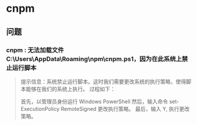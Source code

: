 # cnpm

## 问题

### cnpm : 无法加载文件 C:\Users\AppData\Roaming\npm\cnpm.ps1，因为在此系统上禁止运行脚本

> 提示信息：系统禁止运行脚本。这时我们需要更改系统的执行策略，使得脚本能够在我们的系统上执行。
过程如下：
>
> 首先，以管理员身份运行 Windows PowerShell
> 然后，输入命令 set-ExecutionPolicy RemoteSigned 更改执行策略。
> 最后，输入 Y, 执行更改策略。
